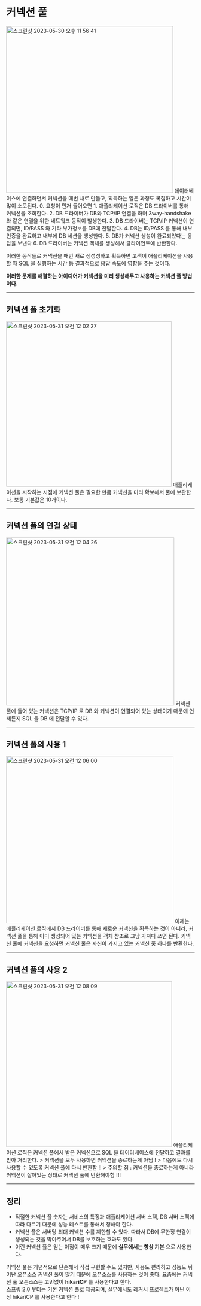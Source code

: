 # 커넥션 풀

<img width="446" alt="스크린샷 2023-05-30 오후 11 56 41" src="https://github.com/novicePGT/learn-jdbc/assets/91667488/38a4e1b0-61eb-4b9a-8040-f496443bccd3">
데이터베이스에 연결하면서 커넥션을 매번 새로 만들고, 획득하는 일은 과정도 복잡하고 시간이 많이 소모된다.
0. 요청이 먼저 들어오면
1. 애플리케이션 로직은 DB 드라이버를 통해 커넥션을 조회한다.
2. DB 드라이버가 DB와 TCP/IP 연결을 하며 3way-handshake 와 같은 연결을 위한 네트워크 동작이 발생한다.
3. DB 드라이버는 TCP/IP 커넥션이 연결되면, ID/PASS 와 기타 부가정보를 DB에 전달한다.
4. DB는 ID/PASS 를 통해 내부 인증을 완료하고 내부에 DB 세션을 생성한다.
5. DB가 커넥션 생성이 완료되었다는 응답을 보낸다
6. DB 드라이버는 커넥션 객체를 생성해서 클라이언트에 반환한다.

이러한 동작들로 커넥션을 매번 새로 생성성하고 획득하면 고객이 애플리케이션을 사용할 때 SQL 을 실행하는 시간 등 결과적으로 응답 속도에 영향을 주는 것이다.   

**이러한 문제를 해결하는 아이디어가 커넥션을 미리 생성해두고 사용하는 커넥션 풀 방법이다.**

-----

## 커넥션 풀 초기화
<img width="442" alt="스크린샷 2023-05-31 오전 12 02 27" src="https://github.com/novicePGT/learn-jdbc/assets/91667488/f7daf671-756c-41cc-99a5-3dcc5ed70da2">
애플리케이션을 시작하는 시점에 커넥션 풀은 필요한 만큼 커넥션을 미리 확보해서 풀에 보관한다.   
보통 기본값은 10개이다.

-----

## 커넥션 풀의 연결 상태
<img width="449" alt="스크린샷 2023-05-31 오전 12 04 26" src="https://github.com/novicePGT/learn-jdbc/assets/91667488/b66f18ff-d255-4f04-b6c5-b6a814142480">
커넥션 풀에 들어 있는 커넥션은 TCP/IP 로 DB 와 커넥션이 연결되어 있는 상태이기 때문에 언제든지 SQL 을 DB 에 전달할 수 있다.

-----

## 커넥션 풀의 사용 1
<img width="447" alt="스크린샷 2023-05-31 오전 12 06 00" src="https://github.com/novicePGT/learn-jdbc/assets/91667488/d44b2948-24d5-4aa6-a822-e8c59cee6c61">
이제는 애플리케이션 로직에서 DB 드라이버를 통해 새로운 커넥션을 획득하는 것이 아니라, 커넥션 풀을 통해 이미 생성되어 있는 커넥션을 객체 참조로 그냥 가져다 쓰면 된다.   
커넥션 풀에 커넥션을 요청하면 커넥션 풀은 자신이 가지고 있는 커넥션 중 하나를 반환한다.

-----

## 커넥션 풀의 사용 2
<img width="443" alt="스크린샷 2023-05-31 오전 12 08 09" src="https://github.com/novicePGT/learn-jdbc/assets/91667488/5d2c3234-45fb-4c65-8dca-e245dfdf14e4">
애플리케이션 로직은 커넥션 풀에서 받은 커넥션으로 SQL 을 데이터베이스에 전달하고 결과를 받아 처리한다.   
> 커넥션을 모두 사용하면 커넥션을 종료하는게 아님 !
> 다음에도 다시 사용할 수 있도록 커넥션 풀에 다시 반환함 !!
> 주의할 점 : 커넥션을 종료하는게 아니라 커넥션이 살아있는 상태로 커넥션 풀에 반환해야함 !!!

-----

## 정리
- 적절한 커넥션 풀 숫자는 서비스의 특징과 애플리케이션 서버 스펙, DB 서버 스펙에 따라 다르기 때문에 성능 테스트를 통해서 정해야 한다.
- 커넥션 풀은 서버당 최대 커넥션 수를 제한할 수 있다. 따라서 DB에 무한정 연결이 생성되는 것을 막아주어서 DB를 보호하는 효과도 있다.
- 이런 커넥션 풀은 얻는 이점이 매우 크기 때문에 **실무에서는 항상 기본** 으로 사용한다.   

커넥션 풀은 개념적으로 단순해서 직접 구현할 수도 있지만, 사용도 편리하고 성능도 뛰어난 오픈소스 커넥션 풀이 많기 때문에 오픈소스를 사용하는 것이 좋다.
요즘에는 커넥션 풀 오픈소스는 고민없이 **hikariCP** 를 사용한다고 한다.   
스프링 2.0 부터는 기본 커넥션 풀로 제공되며, 실무에서도 레거시 프로젝트가 아닌 이상 hikariCP 를 사용한다고 한다 !
